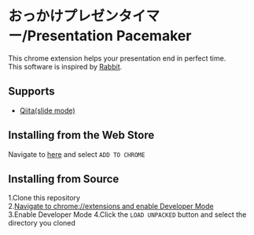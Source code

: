 # おっかけプレゼンタイマー/Presentation Pacemaker

This chrome extension helps your presentation end in perfect time.  
This software is inspired by [Rabbit](https://github.com/rabbit-shocker/rabbit).

## Supports
- [Qiita(slide mode)](https://qiita.com/Qiita/items/4ff5873776992f0511d6)

## Installing from the Web Store
Navigate to [here](https://chrome.google.com/webstore/detail/presentation-pacemaker/aeejfbfmmahlmbgllbdobndmjhkgkgpb) and select `ADD TO CHROME`

## Installing from Source
1.Clone this repository  
2.[Navigate to chrome://extensions and enable Developer Mode](https://developer.chrome.com/extensions/getstarted)  
3.Enable Developer Mode
4.Click the `LOAD UNPACKED` button and select the directory you cloned

